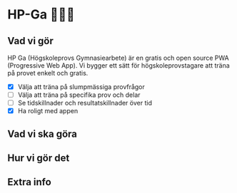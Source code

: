 # HP-Ga 🐌🐌🐌

## Vad vi gör

HP Ga (Högskoleprovs Gymnasiearbete) är en gratis och open source PWA (Progressive Web App). Vi bygger ett sätt för högskoleprovstagare att träna på provet enkelt och gratis.

- [x] Välja att träna på slumpmässiga provfrågor
- [ ] Välja att träna på specifika prov och delar
- [ ] Se tidskillnader och resultatskillnader över tid
- [x] Ha roligt med appen 

## Vad vi ska göra

## Hur vi gör det

## Extra info
